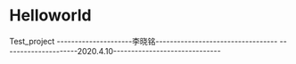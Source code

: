 # Helloworld
Test_project
---------------------李晓铭----------------------------------
---------------------2020.4.10------------------------------
